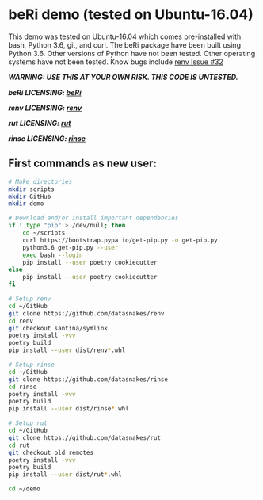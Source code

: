 # beRi demo (tested on Ubuntu-16.04)
This demo was tested on Ubuntu-16.04 which comes pre-installed with bash, Python 3.6, git, and curl.  The beRi package have been built using Python 3.6.
Other versions of Python have not been tested.  Other operating systems have not been tested.  Know bugs include [renv Issue #32](https://github.com/datasnakes/renv/issues/32)

_**WARNING:  USE THIS AT YOUR OWN RISK.  THIS CODE IS UNTESTED.**_

_**beRi LICENSING:  [beRi](https://github.com/datasnakes/beRi/blob/master/LICENSE)**_

_**renv LICENSING: [renv](https://github.com/datasnakes/renv/blob/add-license-1/LICENSE)**_

_**rut LICENSING: [rut](https://github.com/datasnakes/rut/blob/add-license-1/LICENSE)**_

_**rinse LICENSING: [rinse](https://github.com/datasnakes/rinse/blob/add-license-1/LICENSE)**_

## First commands as new user:
```bash
# Make directories
mkdir scripts
mkdir GitHub
mkdir demo

# Download and/or install important dependencies
if ! type "pip" > /dev/null; then
    cd ~/scripts
    curl https://bootstrap.pypa.io/get-pip.py -o get-pip.py
    python3.6 get-pip.py --user
    exec bash --login
    pip install --user poetry cookiecutter
else
    pip install --user poetry cookiecutter
fi

# Setup renv
cd ~/GitHub
git clone https://github.com/datasnakes/renv
cd renv
git checkout santina/symlink
poetry install -vvv
poetry build
pip install --user dist/renv*.whl

# Setup rinse
cd ~/GitHub
git clone https://github.com/datasnakes/rinse
cd rinse
poetry install -vvv
poetry build
pip install --user dist/rinse*.whl

# Setup rut
cd ~/GitHub
git clone https://github.com/datasnakes/rut
cd rut
git checkout old_remotes
poetry install -vvv
poetry build
pip install --user dist/rut*.whl

cd ~/demo
```
